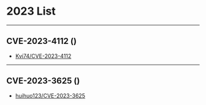 # 2023 List

---
## CVE-2023-4112 ()
> 
- [Kvi74/CVE-2023-4112](https://github.com/Kvi74/CVE-2023-4112)

---
## CVE-2023-3625 ()
> 
- [huihuo123/CVE-2023-3625](https://github.com/huihuo123/CVE-2023-3625)
